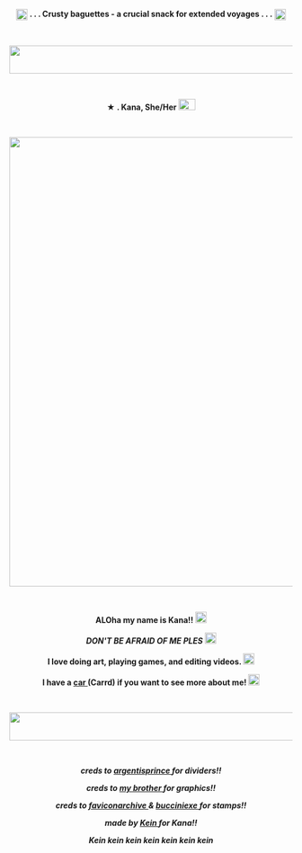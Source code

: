 <p align="center">
  <img width="20" height="20" src="https://static.vecteezy.com/system/resources/previews/029/722/729/original/french-baguette-pixel-art-illustration-png.png"  <h1 align="center"> <strong> . . . Crusty baguettes - a crucial snack for extended voyages . . .</strong> </h1> <img width="20" height="20" src="https://static.vecteezy.com/system/resources/previews/029/722/729/original/french-baguette-pixel-art-illustration-png.png"<p align="center"> 




&nbsp; 
<p align="center">
<img width="1000" height="50" src="https://64.media.tumblr.com/0cefa346439f51dbc758881ddc43e9e8/f733b25d041d030b-4a/s1280x1920/dac2fa34a4c50ef527bc82c24d75aa4f4b8bd3e0.pnj"
<p align="center">


&nbsp; 


<p align="center">
 <strong>★ . Kana, She/Her <img width="30" height="20" src="https://github.com/undeadlost/KanaBird/assets/160256094/8ade08c5-1e91-4344-bf98-75786c680d3f" </strong> 
</p>


&nbsp; 


<p align="center">
  <img width="800" height="800" src="https://github.com/undeadlost/KanaBird/assets/160256094/68f0581c-397f-437b-bacd-412dbf4f1be7">
</p>

&nbsp; 


<p align="center">
 <strong>ALOha my name is Kana!!</strong> <img width="20" height="20" src="https://64.media.tumblr.com/bbaea7a3cc9218f50021894652ecbd61/3c325a77cbf3ea01-7f/s75x75_c1/ad97c45107e708cba8e6743763bcd8df3b067b06.gifv"
</p>
<p align="center">
<em>DON'T BE AFRAID OF ME PLES</em> <img width="20" height="20" src="https://64.media.tumblr.com/60d772cbbc207465ee95b6c5239d0b4c/92a7123f1f43f00c-8c/s75x75_c1/4e2e6aea0e740a4a86c781e406b14ccaed3c20c8.gifv"
</p>
<p align="center">
<strong> I love doing art, playing games, and editing videos.</strong> <img width="20" height="20" src="https://64.media.tumblr.com/f3b6f32ea8a002ba6783b07e84023f9e/92a7123f1f43f00c-44/s75x75_c1/e76ea69561cdd67cecacba9cc3f402a7413f45a2.gifv"
</p>
<p align="center">
<strong> I have a <a href= "https://kanabirb.carrd.co/" >car </a> (Carrd) if you want to see more about me!</strong> <img width="20" height="20" src="https://64.media.tumblr.com/2b6f4545c2f40b9c35a5d8622790cf4f/92a7123f1f43f00c-3f/s75x75_c1/5365319653a65b3728766e23efc4e8aa0a952b00.gifv"
</p>

&nbsp;
<p align="center">
<img width="1000" height="50" src="https://64.media.tumblr.com/0cefa346439f51dbc758881ddc43e9e8/f733b25d041d030b-4a/s1280x1920/dac2fa34a4c50ef527bc82c24d75aa4f4b8bd3e0.pnj"
<p align="center">


&nbsp;

<p align="center">
<i>creds to <a href= "https://www.tumblr.com/argentisprince" >argentisprince </a> for dividers!! </i>
</p>
<p align="center">
<i>creds to  <a href= "https://github.com/undeadlost" >my brother </a> for graphics!!</i>
</p>
<p align="center">
<i>creds to <a href= "https://www.tumblr.com/faviconarchive" >faviconarchive </a> & <a href= "https://www.tumblr.com/bucciniexe" >bucciniexe </a> for stamps!!</i>
</p>
<p align="center">
<i>made by <a href= "https://github.com/undeadlost" >Kein </a> for Kana!!</i>
</p>
<p align="center">
<i>Kein kein kein kein kein kein kein</i>
</p>

